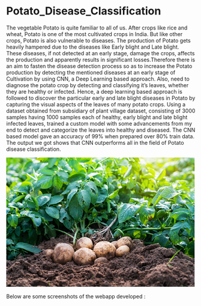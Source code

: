 # Potato_Disease_Classification

The vegetable Potato is quite familiar to all of us. After crops like rice and wheat, Potato is one of the most cultivated crops in India. But like other crops, Potato is also vulnerable to diseases. The production of Potato gets heavily hampered due to the diseases like Early blight and Late blight. These diseases, if not detected at an early stage, damage the crops, affects the production and apparently results in significant losses.Therefore there is an aim to fasten the disease detection process so as to increase the Potato production by detecting the mentioned diseases at an early stage of Cultivation by using CNN, a Deep Learning based approach. Also, need to diagnose the potato crop by detecting and classifying it’s leaves, whether they are healthy or infected. Hence, a deep learning based approach is followed to discover the particular early and late blight diseases in Potato by capturing the visual aspects of the leaves of many potato crops. Using a dataset obtained from subsidiary of plant village dataset, consisting of 3000 samples having 1000 samples each of healthy, early blight and late blight infected leaves, trained a custom model with some advancements from my end to detect and categorize the leaves into healthy and diseased. The CNN based model gave an accuracy of 99% when prepared over 80% train data. The output we got shows that CNN outperforms all in the field of Potato disease classification.


![PlantImage](https://github.com/Yash-Wasalwar-07/Potato_Disease_Classification/blob/main/plantimage.jpeg?raw=true)

Below are some screenshots of the webapp developed : 

